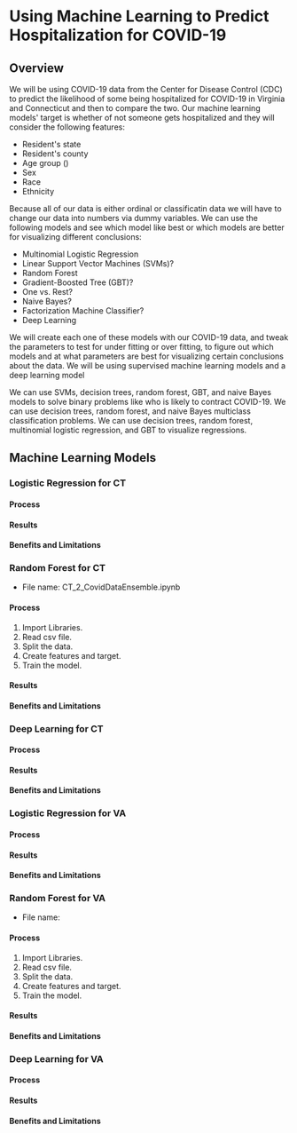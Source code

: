 # Using Machine Learning to Predict Hospitalization for COVID-19

## Overview

  We will be using COVID-19 data from the Center for Disease Control (CDC) to predict the likelihood of some being hospitalized for COVID-19 in Virginia and Connecticut and then to compare the two. Our machine learning models' target is whether of not someone gets hospitalized and they will consider the following features:
  
  * Resident's state
  * Resident's county
  * Age group ()
  * Sex
  * Race
  * Ethnicity

  Because all of our data is either ordinal or classificatin data we will have to change our data into numbers via dummy variables. We can use the following models and see which model like best or which models are better for visualizing different conclusions:
  
  * Multinomial Logistic Regression
  * Linear Support Vector Machines (SVMs)?
  * Random Forest
  * Gradient-Boosted Tree (GBT)?
  * One vs. Rest?
  * Naive Bayes?
  * Factorization Machine Classifier?
  * Deep Learning

  We will create each one of these models with our COVID-19 data, and tweak the parameters to test for under fitting or over fitting, to figure out which models and at what parameters are best for visualizing certain conclusions about the data. We will be using supervised machine learning models and a deep learning model
  
  We can use SVMs, decision trees, random forest, GBT, and naive Bayes models to solve binary problems like who is likely to contract COVID-19. We can use decision trees, random forest, and naive Bayes multiclass classification problems. We can use decision trees, random forest, multinomial logistic regression, and GBT to visualize regressions.
  

## Machine Learning Models

### Logistic Regression for CT
#### Process
#### Results
#### Benefits and Limitations

### Random Forest for CT
  * File name: CT_2_CovidDataEnsemble.ipynb
#### Process
  1. Import Libraries.
  2. Read csv file.
  3. Split the data.
  4. Create features and target.
  5. Train the model.
#### Results
#### Benefits and Limitations

### Deep Learning for CT
#### Process
#### Results
#### Benefits and Limitations

### Logistic Regression for VA
#### Process
#### Results
#### Benefits and Limitations

### Random Forest for VA
  * File name: 
#### Process
  1. Import Libraries.
  2. Read csv file.
  3. Split the data.
  4. Create features and target.
  5. Train the model.
#### Results
#### Benefits and Limitations

### Deep Learning for VA
#### Process
#### Results
#### Benefits and Limitations
